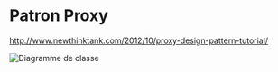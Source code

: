 # Patron Proxy
http://www.newthinktank.com/2012/10/proxy-design-pattern-tutorial/

![Diagramme de classe](https://www.plantuml.com/plantuml/svg/XLF1Ki8m43tJhzZXH4Nu04uuugW776PWneDu2EcsZTCac0JHOVWNlyKlCsdJDbRGKvhTjszVzcsdsX1bTho06IEP8fmZ90Yq85fZL1vmjPhF2SsPG61yMo17OJJSeh696J7aqY6MXfYWOA7a-yU_y0YOCAXIGh49mY7g3PdGgCmrKSaWdi2RP0dOABuW_HMie0ic1fOBjapSE4fC0eZ2rnrgMwdp4aJjnqe-CfCdYknRO7GC1RMAhIG0oCfxgT7rRnvXKnfD5Q-3djENkSRtmi_GrTecjfUVrifA2qRiUWqviUz9cI05B8rY8djw1g8o7OCdFaQTielHA33gJBPq9MhiwTHqyFsBVk1Khn9xHxGp87Gs64IDUf1dGIsFjUmCJKkYyvEGI4YxA1jfZEGWqrhL1BQxJS5evMUv6DHjI_0mNftnr-TXBUhRkF5FuDvB6yJnMXoXwbHWQboVbkX4Ax-PZlV7gep3hENqwXNByfgqjEDlobfgbsoA8h6_xpS0 "Diagramme de classe")

